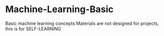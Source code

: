 # Machine-Learning-Basic
Basic machine learning concepts
Materials are not designed for projects, this is for SELF-LEARNING
